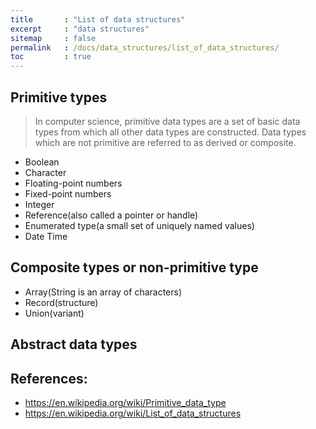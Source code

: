 ```yaml
---
title       : "List of data structures"
excerpt     : "data structures"
sitemap     : false
permalink   : /docs/data_structures/list_of_data_structures/
toc         : true
---
```



## Primitive types

> In computer science, primitive data types are a set of basic data types from which all other data types are constructed. Data types which are not primitive are referred to as derived or composite.


* Boolean
* Character
* Floating-point numbers
* Fixed-point numbers
* Integer
* Reference(also called a pointer or handle)
* Enumerated type(a small set of uniquely named values)
* Date Time


## Composite types or non-primitive type
* Array(String is an array of characters)
* Record(structure)
* Union(variant)

## Abstract data types



## References:

* https://en.wikipedia.org/wiki/Primitive_data_type
* https://en.wikipedia.org/wiki/List_of_data_structures
